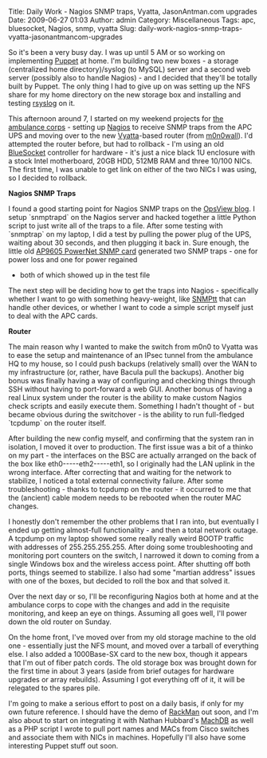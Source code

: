 Title: Daily Work - Nagios SNMP traps, Vyatta, JasonAntman.com upgrades
Date: 2009-06-27 01:03
Author: admin
Category: Miscellaneous
Tags: apc, bluesocket, Nagios, snmp, vyatta
Slug: daily-work-nagios-snmp-traps-vyatta-jasonantmancom-upgrades

So it's been a very busy day. I was up until 5 AM or so working on
implementing [Puppet](http://reductivelabs.com/trac/puppet/) at home.
I'm building two new boxes - a storage (centralized home
directory)/syslog (to MySQL) server and a second web server (possibly
also to handle Nagios) - and I decided that they'll be totally built by
Puppet. The only thing I had to give up on was setting up the NFS share
for my home directory on the new storage box and installing and testing
[rsyslog](http://www.rsyslog.com/) on it.

This afternoon around 7, I started on my weekend projects for [the
ambulance corps](http://www.midlandparkambulance.com) - setting up
[Nagios](http://www.nagios.org) to receive SNMP traps from the APC UPS
and moving over to the new [Vyatta](http://www.vyatta.org)-based router
(from [m0n0wall](http://m0n0.ch/wall/)). I'd attempted the router
before, but had to rollback - I'm using an old
[BlueSocket](http://www.bluesocket.com/) controller for hardware - it's
just a nice black 1U enclosure with a stock Intel motherboard, 20GB HDD,
512MB RAM and three 10/100 NICs. The first time, I was unable to get
link on either of the two NICs I was using, so I decided to rollback.

**Nagios SNMP Traps**

I found a good starting point for Nagios SNMP traps on the [OpsView
blog](http://altinity.blogs.com/dotorg/2006/03/lessons_in_snmp.html). I
setup \`snmptrapd\` on the Nagios server and hacked together a little
Python script to just write all of the traps to a file. After some
testing with \`snmptrap\` on my laptop, I did a test by pulling the
power plug of the UPS, waiting about 30 seconds, and then plugging it
back in. Sure enough, the little old [AP9605 PowerNet SNMP
card](http://blog.jasonantman.com/2007/03/apc-ap9605-powernet-snmp-card/)
generated two SNMP traps - one for power loss and one for power regained
- both of which showed up in the test file

The next step will be deciding how to get the traps into Nagios -
specifically whether I want to go with something heavy-weight, like
[SNMPtt](http://snmptt.sourceforge.net/) that can handle other devices,
or whether I want to code a simple script myself just to deal with the
APC cards.

**Router**

The main reason why I wanted to make the switch from m0n0 to Vyatta was
to ease the setup and maintenance of an IPsec tunnel from the ambulance
HQ to my house, so I could push backups (relatively small) over the WAN
to my infrastructure (or, rather, have Bacula pull the backups). Another
big bonus was finally having a way of configuring and checking things
through SSH without having to port-forward a web GUI. Another bonus of
having a real Linux system under the router is the ability to make
custom Nagios check scripts and easily execute them. Something I hadn't
thought of - but became obvious during the switchover - is the ability
to run full-fledged \`tcpdump\` on the router itself.

After building the new config myself, and confirming that the system ran
in isolation, I moved it over to production. The first issue was a bit
of a thinko on my part - the interfaces on the BSC are actually arranged
on the back of the box like eth0-----eth2-----eth1, so I originally had
the LAN uplink in the wrong interface. After correcting that and waiting
for the network to stabilize, I noticed a total external connectivity
failure. After some troubleshooting - thanks to tcpdump on the router -
it occurred to me that the (ancient) cable modem needs to be rebooted
when the router MAC changes.

I honestly don't remember the other problems that I ran into, but
eventually I ended up getting almost-full functionality - and then a
total network outage. A tcpdump on my laptop showed some really really
weird BOOTP traffic with addresses of 255.255.255.255. After doing some
troubleshooting and monitoring port counters on the switch, I narrowed
it down to coming from a single Windows box and the wireless access
point. After shutting off both ports, things seemed to stabilize. I also
had some "martian address" issues with one of the boxes, but decided to
roll the box and that solved it.

Over the next day or so, I'll be reconfiguring Nagios both at home and
at the ambulance corps to cope with the changes and add in the requisite
monitoring, and keep an eye on things. Assuming all goes well, I'll
power down the old router on Sunday.

On the home front, I've moved over from my old storage machine to the
old one - essentially just the NFS mount, and moved over a tarball of
everything else. I also added a 1000Base-SX card to the new box, though
it appears that I'm out of fiber patch cords. The old storage box was
brought down for the first time in about 3 years (aside from brief
outages for hardware upgrades or array rebuilds). Assuming I got
everything off of it, it will be relegated to the spares pile.

I'm going to make a serious effort to post on a daily basis, if only for
my own future reference. I should have the demo of
[RackMan](http://rackman.jasonantman.com) out soon, and I'm also about
to start on integrating it with Nathan Hubbard's
[MachDB](http://www.machdb.org/) as well as a PHP script I wrote to pull
port names and MACs from Cisco switches and associate them with NICs in
machines. Hopefully I'll also have some interesting Puppet stuff out
soon.
